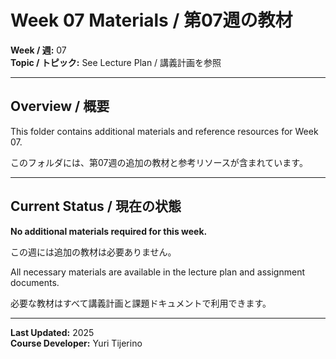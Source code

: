 # Week 07 Materials / 第07週の教材

**Week / 週:** 07  
**Topic / トピック:** See Lecture Plan / 講義計画を参照

---

## Overview / 概要

This folder contains additional materials and reference resources for Week 07.

このフォルダには、第07週の追加の教材と参考リソースが含まれています。

---

## Current Status / 現在の状態

**No additional materials required for this week.**

この週には追加の教材は必要ありません。

All necessary materials are available in the lecture plan and assignment documents.

必要な教材はすべて講義計画と課題ドキュメントで利用できます。

---

**Last Updated:** 2025  
**Course Developer:** Yuri Tijerino
